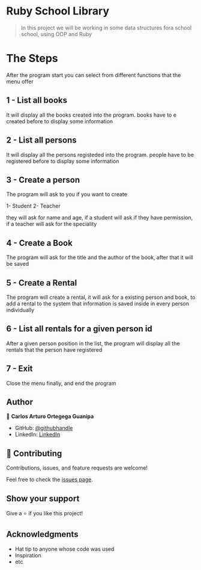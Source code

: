 # Ruby School Library

> In this project we will be working in some data structures fora school school, using OOP and Ruby

# The Steps

After the program start you can select from different functions that the menu offer

## 1 - List all books

It will display all the books created into the program.
books have to  e created before to display some information
## 2 - List all persons

It will display all the persons registeded into the program.
people have to be registered before to display some information

## 3 - Create a person

The program will ask to you if you want to create

1- Student
2- Teacher

they will ask for name and age, if a student will ask if they have permission, if a teacher will ask for the speciality

## 4 - Create a Book

The program will ask for the title and the author of the book, after that it will be saved

## 5 - Create a Rental

The program will create a rental, it will ask for a existing person and book, to add a rental to the system
that information is saved inside in every person individually
## 6 - List all rentals for a given person id

After a given person position in the list, the program will display all the rentals that the person have registered

## 7 - Exit

Close the menu finally, and end the program

## Author

👤 **Carlos Arturo Ortegega Guanipa**

- GitHub: [@githubhandle](https://github.com/eroiyo)
- LinkedIn: [LinkedIn](https://www.linkedin.com/in/carlos-arturo-ortega-guanipa/)

## 🤝 Contributing

Contributions, issues, and feature requests are welcome!

Feel free to check the [issues page](../../issues/).

## Show your support

Give a ⭐️ if you like this project!

## Acknowledgments

- Hat tip to anyone whose code was used
- Inspiration
- etc

